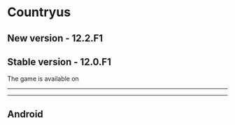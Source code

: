 # Countryus

New version - 12.2.F1
------------------------
Stable version - 12.0.F1
------------------------

The game is available on 
- - - - - - - - - - - - -
------------------------
Android
------------------------
